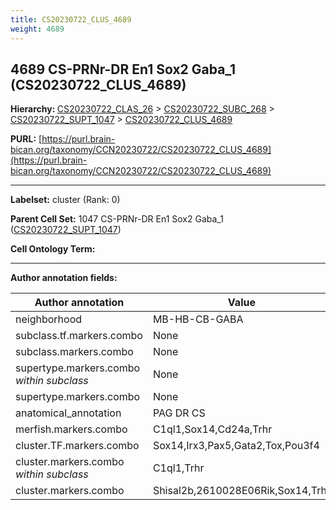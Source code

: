 ```yaml
---
title: CS20230722_CLUS_4689
weight: 4689
---
```

## 4689 CS-PRNr-DR En1 Sox2 Gaba_1 (CS20230722_CLUS_4689)
<b>Hierarchy: </b>
[CS20230722_CLAS_26](../CS20230722_CLAS_26) >
[CS20230722_SUBC_268](../CS20230722_SUBC_268) >
[CS20230722_SUPT_1047](../CS20230722_SUPT_1047) >
[CS20230722_CLUS_4689](../CS20230722_CLUS_4689)

**PURL:** [https://purl.brain-bican.org/taxonomy/CCN20230722/CS20230722_CLUS_4689](https://purl.brain-bican.org/taxonomy/CCN20230722/CS20230722_CLUS_4689)

---


**Labelset:** cluster (Rank: 0)

**Parent Cell Set:** 1047 CS-PRNr-DR En1 Sox2 Gaba_1 ([CS20230722_SUPT_1047](../CS20230722_SUPT_1047))



**Cell Ontology Term:** 

[MARKER GENES.]: #


---

[TRANSFERRED ANNOTATIONS.]: #


[AUTHOR ANNOTATION FIELDS.]: #


**Author annotation fields:**

| Author annotation | Value |
|-------------------|-------|
|neighborhood|MB-HB-CB-GABA|
|subclass.tf.markers.combo|None|
|subclass.markers.combo|None|
|supertype.markers.combo _within subclass_|None|
|supertype.markers.combo|None|
|anatomical_annotation|PAG DR CS|
|merfish.markers.combo|C1ql1,Sox14,Cd24a,Trhr|
|cluster.TF.markers.combo|Sox14,Irx3,Pax5,Gata2,Tox,Pou3f4|
|cluster.markers.combo _within subclass_|C1ql1,Trhr|
|cluster.markers.combo|Shisal2b,2610028E06Rik,Sox14,Trhr|
